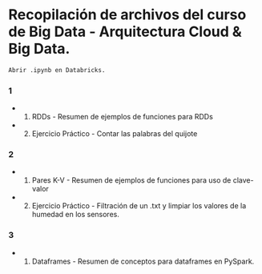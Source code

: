 # Recopilación de archivos del curso de Big Data - Arquitectura Cloud & Big Data. 

```sh
Abrir .ipynb en Databricks. 
```

### 1

* 1. RDDs - Resumen de ejemplos de funciones para RDDs

* 2. Ejercicio Práctico - Contar las palabras del quijote


### 2

* 1. Pares K-V - Resumen de ejemplos de funciones para uso de clave-valor

* 2. Ejercicio Práctico - Filtración de un .txt y limpiar los valores de la humedad en los sensores. 

### 3

* 1. Dataframes - Resumen de conceptos para dataframes en PySpark. 
